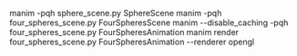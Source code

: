 manim -pqh sphere_scene.py SphereScene
manim -pqh four_spheres_scene.py FourSpheresScene
manim --disable_caching -pqh four_spheres_scene.py FourSpheresAnimation
manim render four_spheres_scene.py FourSpheresAnimation --renderer opengl


